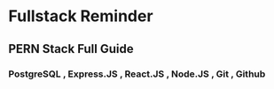 # Fullstack Reminder
## PERN Stack Full Guide
### PostgreSQL , Express.JS , React.JS , Node.JS , Git , Github
